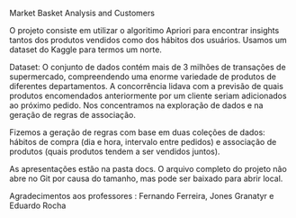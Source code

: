 Market Basket Analysis and Customers

O projeto consiste em utilizar o algoritimo Apriori para encontrar insights tantos dos produtos vendidos como dos hábitos dos usuários. Usamos um dataset do Kaggle para termos um norte.

Dataset: O conjunto de dados contém mais de 3 milhões de transações de supermercado, compreendendo uma enorme variedade de produtos de diferentes departamentos. A concorrência lidava com a previsão de quais produtos encomendados anteriormente por um cliente seriam adicionados ao próximo pedido. Nos concentramos na exploração de dados e na geração de regras de associação.

Fizemos a geração de regras com base em duas coleções de dados: hábitos de compra (dia e hora, intervalo entre pedidos) e associação de produtos (quais produtos tendem a ser vendidos juntos).

As apresentações estão na pasta docs. O arquivo completo do projeto não abre no Git por causa do tamanho, mas pode ser baixado para abrir local.

Agradecimentos aos professores : Fernando Ferreira, Jones Granatyr e Eduardo Rocha
